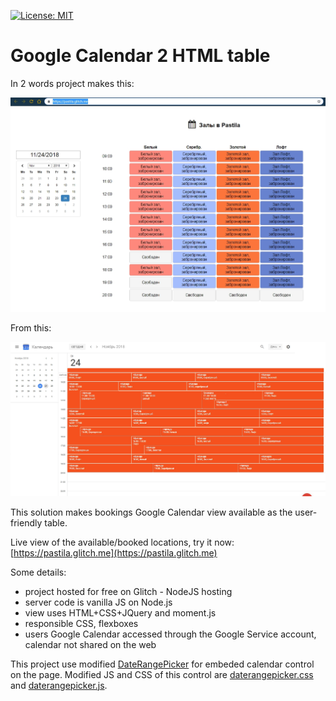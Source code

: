 [![License: MIT](https://img.shields.io/badge/License-MIT-yellow.svg)](https://opensource.org/licenses/MIT)

# Google Calendar 2 HTML table

In 2 words project makes this:

![Screenshot](To.jpg)

From this:

![Screenshot](From.jpg)

This solution makes bookings Google Calendar view available as the user-friendly table.

Live view of the available/booked locations, try it now: [https://pastila.glitch.me](https://pastila.glitch.me)

Some details:
- project hosted for free on Glitch - NodeJS hosting
- server code is vanilla JS on Node.js
- view uses HTML+CSS+JQuery and moment.js
- responsible CSS, flexboxes
- users Google Calendar accessed through the Google Service account, calendar not shared on the web

This project use modified [DateRangePicker](https://github.com/dangrossman/daterangepicker) for embeded calendar control on the page.
Modified JS and CSS of this control are [daterangepicker.css](https://cdn.glitch.com/8c8abf83-748c-401b-8fba-0d082394b640%2Fdaterangepicker.css?1542550681396) and [daterangepicker.js](https://cdn.glitch.com/8c8abf83-748c-401b-8fba-0d082394b640%2Fdaterangepicker.js?1542552213798).
